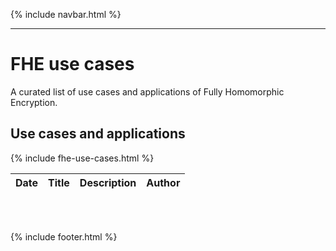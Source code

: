 {% include navbar.html %}
<hr/>

# FHE use cases 
A curated list of use cases and applications of Fully Homomorphic Encryption.

## Use cases and applications

<table id="sampleTableA" class="table table-striped sampleTable">
    <thead>
        <tr>
            <th data-sortas="case-sensitive">Date</th>
            <th data-sortas="case-sensitive">Title</th>
            <th data-sortas="case-sensitive">Description</th>
            <th data-sortas="case-sensitive">Author</th>
        </tr>
    </thead>

{% include fhe-use-cases.html %}

</table>

<br><br>

{% include footer.html %}